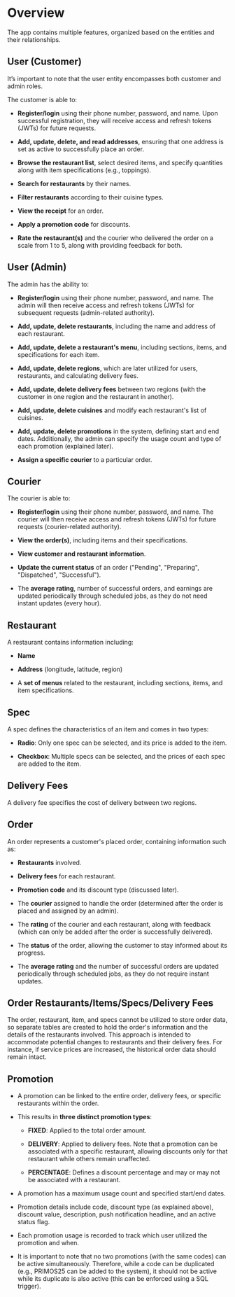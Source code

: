 # Overview

The app contains multiple features, organized based on the entities and their relationships.

## User (Customer)

It’s important to note that the user entity encompasses both customer and admin roles.

The customer is able to:

- **Register/login** using their phone number, password, and name. Upon successful registration, they will receive access and refresh tokens (JWTs) for future requests.

- **Add, update, delete, and read addresses**, ensuring that one address is set as active to successfully place an order.

- **Browse the restaurant list**, select desired items, and specify quantities along with item specifications (e.g., toppings).

- **Search for restaurants** by their names.

- **Filter restaurants** according to their cuisine types.

- **View the receipt** for an order.

- **Apply a promotion code** for discounts.

- **Rate the restaurant(s)** and the courier who delivered the order on a scale from 1 to 5, along with providing feedback for both.

## User (Admin)

The admin has the ability to:

- **Register/login** using their phone number, password, and name. The admin will then receive access and refresh tokens (JWTs) for subsequent requests (admin-related authority).

- **Add, update, delete restaurants**, including the name and address of each restaurant.

- **Add, update, delete a restaurant's menu**, including sections, items, and specifications for each item.

- **Add, update, delete regions**, which are later utilized for users, restaurants, and calculating delivery fees.

- **Add, update, delete delivery fees** between two regions (with the customer in one region and the restaurant in another).

- **Add, update, delete cuisines** and modify each restaurant's list of cuisines.

- **Add, update, delete promotions** in the system, defining start and end dates. Additionally, the admin can specify the usage count and type of each promotion (explained later).

- **Assign a specific courier** to a particular order.

## Courier

The courier is able to:

- **Register/login** using their phone number, password, and name. The courier will then receive access and refresh tokens (JWTs) for future requests (courier-related authority).

- **View the order(s)**, including items and their specifications.

- **View customer and restaurant information**.

- **Update the current status** of an order ("Pending", "Preparing", "Dispatched", "Successful").

- The **average rating**, number of successful orders, and earnings are updated periodically through scheduled jobs, as they do not need instant updates (every hour).

## Restaurant

A restaurant contains information including:

- **Name**

- **Address** (longitude, latitude, region)

- A **set of menus** related to the restaurant, including sections, items, and item specifications.

## Spec

A spec defines the characteristics of an item and comes in two types:

- **Radio**: Only one spec can be selected, and its price is added to the item.

- **Checkbox**: Multiple specs can be selected, and the prices of each spec are added to the item.

## Delivery Fees

A delivery fee specifies the cost of delivery between two regions.

## Order

An order represents a customer's placed order, containing information such as:

- **Restaurants** involved.

- **Delivery fees** for each restaurant.

- **Promotion code** and its discount type (discussed later).

- The **courier** assigned to handle the order (determined after the order is placed and assigned by an admin).

- The **rating** of the courier and each restaurant, along with feedback (which can only be added after the order is successfully delivered).

- The **status** of the order, allowing the customer to stay informed about its progress.

- The **average rating** and the number of successful orders are updated periodically through scheduled jobs, as they do not require instant updates.

## Order Restaurants/Items/Specs/Delivery Fees

The order, restaurant, item, and specs cannot be utilized to store order data, so separate tables are created to hold the order's information and the details of the restaurants involved. This approach is intended to accommodate potential changes to restaurants and their delivery fees. For instance, if service prices are increased, the historical order data should remain intact.

## Promotion

- A promotion can be linked to the entire order, delivery fees, or specific restaurants within the order.

- This results in **three distinct promotion types**:

  - **FIXED**: Applied to the total order amount.

  - **DELIVERY**: Applied to delivery fees. Note that a promotion can be associated with a specific restaurant, allowing discounts only for that restaurant while others remain unaffected.

  - **PERCENTAGE**: Defines a discount percentage and may or may not be associated with a restaurant.

- A promotion has a maximum usage count and specified start/end dates.

- Promotion details include code, discount type (as explained above), discount value, description, push notification headline, and an active status flag.

- Each promotion usage is recorded to track which user utilized the promotion and when.

- It is important to note that no two promotions (with the same codes) can be active simultaneously. Therefore, while a code can be duplicated (e.g., PRIMOS25 can be added to the system), it should not be active while its duplicate is also active (this can be enforced using a SQL trigger).
